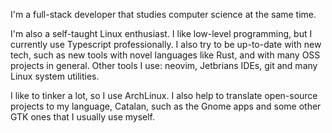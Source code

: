 I'm a full-stack developer that studies computer science at the same time.

I'm also a self-taught Linux enthusiast. I like low-level programming, but I currently use Typescript professionally. I also try to be up-to-date with new tech, such as new tools with novel languages like Rust, and with many OSS projects in general. Other tools I use: neovim, Jetbrians IDEs, git and many Linux system utilities.

I like to tinker a lot, so I use ArchLinux. I also help to translate open-source projects to my language, Catalan, such as the Gnome apps and some other GTK ones that I usually use myself.
